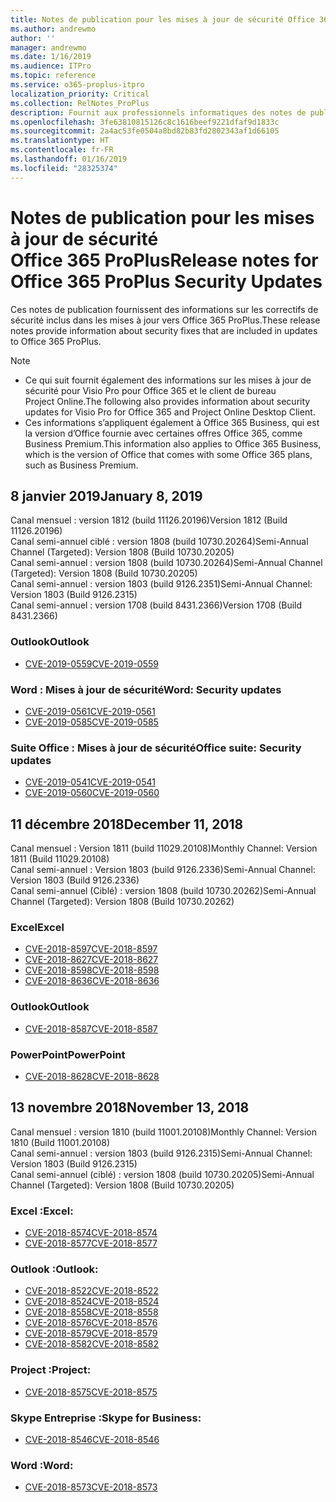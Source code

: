 ```yaml
---
title: Notes de publication pour les mises à jour de sécurité Office 365 ProPlus
ms.author: andrewmo
author: ''
manager: andrewmo
ms.date: 1/16/2019
ms.audience: ITPro
ms.topic: reference
ms.service: o365-proplus-itpro
localization_priority: Critical
ms.collection: RelNotes_ProPlus
description: Fournit aux professionnels informatiques des notes de publication pour les mises à jour de sécurité Office 365 ProPlus
ms.openlocfilehash: 3fe63810815126c8c1616beef9221dfaf9d1833c
ms.sourcegitcommit: 2a4ac53fe0504a8bd82b83fd2802343af1d66105
ms.translationtype: HT
ms.contentlocale: fr-FR
ms.lasthandoff: 01/16/2019
ms.locfileid: "28325374"
---
```

# <a name="release-notes-for-office-365-proplus-security-updates"></a><span data-ttu-id="c5f5d-103">Notes de publication pour les mises à jour de sécurité Office 365 ProPlus</span><span class="sxs-lookup"><span data-stu-id="c5f5d-103">Release notes for Office 365 ProPlus Security Updates</span></span>

<span data-ttu-id="c5f5d-104">Ces notes de publication fournissent des informations sur les correctifs de sécurité inclus dans les mises à jour vers Office 365 ProPlus.</span><span class="sxs-lookup"><span data-stu-id="c5f5d-104">These release notes provide information about security fixes that are included in updates to Office 365 ProPlus.</span></span>
 
> [!NOTE]
> - <span data-ttu-id="c5f5d-105">Ce qui suit fournit également des informations sur les mises à jour de sécurité pour Visio Pro pour Office 365 et le client de bureau Project Online.</span><span class="sxs-lookup"><span data-stu-id="c5f5d-105">The following also provides information about security updates for Visio Pro for Office 365 and Project Online Desktop Client.</span></span>
> - <span data-ttu-id="c5f5d-106">Ces informations s’appliquent également à Office 365 Business, qui est la version d’Office fournie avec certaines offres Office 365, comme Business Premium.</span><span class="sxs-lookup"><span data-stu-id="c5f5d-106">This information also applies to Office 365 Business, which is the version of Office that comes with some Office 365 plans, such as Business Premium.</span></span>

## <a name="january-8-2019"></a><span data-ttu-id="c5f5d-107">8 janvier 2019</span><span class="sxs-lookup"><span data-stu-id="c5f5d-107">January 8, 2019</span></span>

<span data-ttu-id="c5f5d-108">Canal mensuel : version 1812 (build 11126.20196)</span><span class="sxs-lookup"><span data-stu-id="c5f5d-108">Version 1812 (Build 11126.20196)</span></span>  
<span data-ttu-id="c5f5d-109">Canal semi-annuel ciblé : version 1808 (build 10730.20264)</span><span class="sxs-lookup"><span data-stu-id="c5f5d-109">Semi-Annual Channel (Targeted): Version 1808 (Build 10730.20205)</span></span>  
<span data-ttu-id="c5f5d-110">Canal semi-annuel : version 1808 (build 10730.20264)</span><span class="sxs-lookup"><span data-stu-id="c5f5d-110">Semi-Annual Channel (Targeted): Version 1808 (Build 10730.20205)</span></span>  
<span data-ttu-id="c5f5d-111">Canal semi-annuel : version 1803 (build 9126.2351)</span><span class="sxs-lookup"><span data-stu-id="c5f5d-111">Semi-Annual Channel: Version 1803 (Build 9126.2315)</span></span>  
<span data-ttu-id="c5f5d-112">Canal semi-annuel : version 1708 (build 8431.2366)</span><span class="sxs-lookup"><span data-stu-id="c5f5d-112">Version 1708 (Build 8431.2366)</span></span>  


### <a name="outlook"></a><span data-ttu-id="c5f5d-113">Outlook</span><span class="sxs-lookup"><span data-stu-id="c5f5d-113">Outlook</span></span>
-   [<span data-ttu-id="c5f5d-114">CVE-2019-0559</span><span class="sxs-lookup"><span data-stu-id="c5f5d-114">CVE-2019-0559</span></span>](https://portal.msrc.microsoft.com/fr-FR/security-guidance/advisory/CVE-2019-0559)

### <a name="word-security-updates"></a><span data-ttu-id="c5f5d-115">Word : Mises à jour de sécurité</span><span class="sxs-lookup"><span data-stu-id="c5f5d-115">Word: Security updates</span></span> 
-   [<span data-ttu-id="c5f5d-116">CVE-2019-0561</span><span class="sxs-lookup"><span data-stu-id="c5f5d-116">CVE-2019-0561</span></span>](https://portal.msrc.microsoft.com/fr-FR/security-guidance/advisory/CVE-2019-0561)
-   [<span data-ttu-id="c5f5d-117">CVE-2019-0585</span><span class="sxs-lookup"><span data-stu-id="c5f5d-117">CVE-2019-0585</span></span>](https://portal.msrc.microsoft.com/fr-FR/security-guidance/advisory/CVE-2019-0585) 
 
### <a name="office-suite-security-updates"></a><span data-ttu-id="c5f5d-118">Suite Office : Mises à jour de sécurité</span><span class="sxs-lookup"><span data-stu-id="c5f5d-118">Office suite: Security updates</span></span> 
-   [<span data-ttu-id="c5f5d-119">CVE-2019-0541</span><span class="sxs-lookup"><span data-stu-id="c5f5d-119">CVE-2019-0541</span></span>](https://portal.msrc.microsoft.com/fr-FR/security-guidance/advisory/CVE-2019-0541)
-   [<span data-ttu-id="c5f5d-120">CVE-2019-0560</span><span class="sxs-lookup"><span data-stu-id="c5f5d-120">CVE-2019-0560</span></span>](https://portal.msrc.microsoft.com/fr-FR/security-guidance/advisory/CVE-2019-0560)

## <a name="december-11-2018"></a><span data-ttu-id="c5f5d-121">11 décembre 2018</span><span class="sxs-lookup"><span data-stu-id="c5f5d-121">December 11, 2018</span></span>
<span data-ttu-id="c5f5d-122">Canal mensuel : Version 1811 (build 11029.20108)</span><span class="sxs-lookup"><span data-stu-id="c5f5d-122">Monthly Channel: Version 1811 (Build 11029.20108)</span></span>  
<span data-ttu-id="c5f5d-123">Canal semi-annuel : Version 1803 (build 9126.2336)</span><span class="sxs-lookup"><span data-stu-id="c5f5d-123">Semi-Annual Channel: Version 1803 (Build 9126.2336)</span></span>  
<span data-ttu-id="c5f5d-124">Canal semi-annuel (Ciblé) : version 1808 (build 10730.20262)</span><span class="sxs-lookup"><span data-stu-id="c5f5d-124">Semi-Annual Channel (Targeted): Version 1808 (Build 10730.20262)</span></span>  

### <a name="excel"></a><span data-ttu-id="c5f5d-125">Excel</span><span class="sxs-lookup"><span data-stu-id="c5f5d-125">Excel</span></span>

-   [<span data-ttu-id="c5f5d-126">CVE-2018-8597</span><span class="sxs-lookup"><span data-stu-id="c5f5d-126">CVE-2018-8597</span></span>](https://portal.msrc.microsoft.com/fr-FR/security-guidance/advisory/CVE-2018-8597)
-   [<span data-ttu-id="c5f5d-127">CVE-2018-8627</span><span class="sxs-lookup"><span data-stu-id="c5f5d-127">CVE-2018-8627</span></span>](https://portal.msrc.microsoft.com/fr-FR/security-guidance/advisory/CVE-2018-8627)
-   [<span data-ttu-id="c5f5d-128">CVE-2018-8598</span><span class="sxs-lookup"><span data-stu-id="c5f5d-128">CVE-2018-8598</span></span>](https://portal.msrc.microsoft.com/fr-FR/security-guidance/advisory/CVE-2018-8598)
-   [<span data-ttu-id="c5f5d-129">CVE-2018-8636</span><span class="sxs-lookup"><span data-stu-id="c5f5d-129">CVE-2018-8636</span></span>](https://portal.msrc.microsoft.com/fr-FR/security-guidance/advisory/CVE-2018-8636)

### <a name="outlook"></a><span data-ttu-id="c5f5d-130">Outlook</span><span class="sxs-lookup"><span data-stu-id="c5f5d-130">Outlook</span></span>

-   [<span data-ttu-id="c5f5d-131">CVE-2018-8587</span><span class="sxs-lookup"><span data-stu-id="c5f5d-131">CVE-2018-8587</span></span>](https://portal.msrc.microsoft.com/fr-FR/security-guidance/advisory/CVE-2018-8587)

### <a name="powerpoint"></a><span data-ttu-id="c5f5d-132">PowerPoint</span><span class="sxs-lookup"><span data-stu-id="c5f5d-132">PowerPoint</span></span>

-   [<span data-ttu-id="c5f5d-133">CVE-2018-8628</span><span class="sxs-lookup"><span data-stu-id="c5f5d-133">CVE-2018-8628</span></span>](https://portal.msrc.microsoft.com/fr-FR/security-guidance/advisory/CVE-2018-8628)

## <a name="november-13-2018"></a><span data-ttu-id="c5f5d-134">13 novembre 2018</span><span class="sxs-lookup"><span data-stu-id="c5f5d-134">November 13, 2018</span></span>
<span data-ttu-id="c5f5d-135">Canal mensuel : version 1810 (build 11001.20108)</span><span class="sxs-lookup"><span data-stu-id="c5f5d-135">Monthly Channel: Version 1810 (Build 11001.20108)</span></span>  
<span data-ttu-id="c5f5d-136">Canal semi-annuel : version 1803 (build 9126.2315)</span><span class="sxs-lookup"><span data-stu-id="c5f5d-136">Semi-Annual Channel: Version 1803 (Build 9126.2315)</span></span>  
<span data-ttu-id="c5f5d-137">Canal semi-annuel (ciblé) : version 1808 (build 10730.20205)</span><span class="sxs-lookup"><span data-stu-id="c5f5d-137">Semi-Annual Channel (Targeted): Version 1808 (Build 10730.20205)</span></span>  

### <a name="excel"></a><span data-ttu-id="c5f5d-138">Excel :</span><span class="sxs-lookup"><span data-stu-id="c5f5d-138">Excel:</span></span>

-   [<span data-ttu-id="c5f5d-139">CVE-2018-8574</span><span class="sxs-lookup"><span data-stu-id="c5f5d-139">CVE-2018-8574</span></span>](https://portal.msrc.microsoft.com/fr-FR/security-guidance/advisory/CVE-2018-8574)
-   [<span data-ttu-id="c5f5d-140">CVE-2018-8577</span><span class="sxs-lookup"><span data-stu-id="c5f5d-140">CVE-2018-8577</span></span>](https://portal.msrc.microsoft.com/fr-FR/security-guidance/advisory/CVE-2018-8577)

### <a name="outlook"></a><span data-ttu-id="c5f5d-141">Outlook :</span><span class="sxs-lookup"><span data-stu-id="c5f5d-141">Outlook:</span></span>

-   [<span data-ttu-id="c5f5d-142">CVE-2018-8522</span><span class="sxs-lookup"><span data-stu-id="c5f5d-142">CVE-2018-8522</span></span>](https://portal.msrc.microsoft.com/fr-FR/security-guidance/advisory/CVE-2018-8522)
-   [<span data-ttu-id="c5f5d-143">CVE-2018-8524</span><span class="sxs-lookup"><span data-stu-id="c5f5d-143">CVE-2018-8524</span></span>](https://portal.msrc.microsoft.com/fr-FR/security-guidance/advisory/CVE-2018-8524)
-   [<span data-ttu-id="c5f5d-144">CVE-2018-8558</span><span class="sxs-lookup"><span data-stu-id="c5f5d-144">CVE-2018-8558</span></span>](https://portal.msrc.microsoft.com/fr-FR/security-guidance/advisory/CVE-2018-8558)
-   [<span data-ttu-id="c5f5d-145">CVE-2018-8576</span><span class="sxs-lookup"><span data-stu-id="c5f5d-145">CVE-2018-8576</span></span>](https://portal.msrc.microsoft.com/fr-FR/security-guidance/advisory/CVE-2018-8576)
-   [<span data-ttu-id="c5f5d-146">CVE-2018-8579</span><span class="sxs-lookup"><span data-stu-id="c5f5d-146">CVE-2018-8579</span></span>](https://portal.msrc.microsoft.com/fr-FR/security-guidance/advisory/CVE-2018-8579)
-   [<span data-ttu-id="c5f5d-147">CVE-2018-8582</span><span class="sxs-lookup"><span data-stu-id="c5f5d-147">CVE-2018-8582</span></span>](https://portal.msrc.microsoft.com/fr-FR/security-guidance/advisory/CVE-2018-8582)

### <a name="project"></a><span data-ttu-id="c5f5d-148">Project :</span><span class="sxs-lookup"><span data-stu-id="c5f5d-148">Project:</span></span>

-   [<span data-ttu-id="c5f5d-149">CVE-2018-8575</span><span class="sxs-lookup"><span data-stu-id="c5f5d-149">CVE-2018-8575</span></span>](https://portal.msrc.microsoft.com/fr-FR/security-guidance/advisory/CVE-2018-8575)

### <a name="skype-for-business"></a><span data-ttu-id="c5f5d-150">Skype Entreprise :</span><span class="sxs-lookup"><span data-stu-id="c5f5d-150">Skype for Business:</span></span>

-   [<span data-ttu-id="c5f5d-151">CVE-2018-8546</span><span class="sxs-lookup"><span data-stu-id="c5f5d-151">CVE-2018-8546</span></span>](https://portal.msrc.microsoft.com/fr-FR/security-guidance/advisory/CVE-2018-8546)

### <a name="word"></a><span data-ttu-id="c5f5d-152">Word :</span><span class="sxs-lookup"><span data-stu-id="c5f5d-152">Word:</span></span>

-   [<span data-ttu-id="c5f5d-153">CVE-2018-8573</span><span class="sxs-lookup"><span data-stu-id="c5f5d-153">CVE-2018-8573</span></span>](https://portal.msrc.microsoft.com/fr-FR/security-guidance/advisory/CVE-2018-8573)
